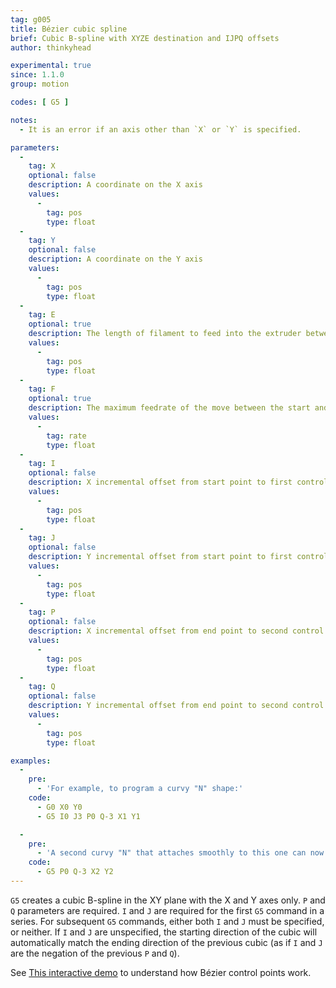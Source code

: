 ```yaml
---
tag: g005
title: Bézier cubic spline
brief: Cubic B-spline with XYZE destination and IJPQ offsets
author: thinkyhead

experimental: true
since: 1.1.0
group: motion

codes: [ G5 ]

notes:
  - It is an error if an axis other than `X` or `Y` is specified.

parameters:
  -
    tag: X
    optional: false
    description: A coordinate on the X axis
    values:
      -
        tag: pos
        type: float
  -
    tag: Y
    optional: false
    description: A coordinate on the Y axis
    values:
      -
        tag: pos
        type: float
  -
    tag: E
    optional: true
    description: The length of filament to feed into the extruder between the start and end point
    values:
      -
        tag: pos
        type: float
  -
    tag: F
    optional: true
    description: The maximum feedrate of the move between the start and end point (in current units per second). This value applies to all subsequent moves.
    values:
      -
        tag: rate
        type: float
  -
    tag: I
    optional: false
    description: X incremental offset from start point to first control point
    values:
      -
        tag: pos
        type: float
  -
    tag: J
    optional: false
    description: Y incremental offset from start point to first control point
    values:
      -
        tag: pos
        type: float
  -
    tag: P
    optional: false
    description: X incremental offset from end point to second control point
    values:
      -
        tag: pos
        type: float
  -
    tag: Q
    optional: false
    description: Y incremental offset from end point to second control point
    values:
      -
        tag: pos
        type: float

examples:
  -
    pre:
      - 'For example, to program a curvy "N" shape:'
    code:
      - G0 X0 Y0
      - G5 I0 J3 P0 Q-3 X1 Y1

  -
    pre:
      - 'A second curvy "N" that attaches smoothly to this one can now be made without specifying `I` and `J`:'
    code:
      - G5 P0 Q-3 X2 Y2
---
```

`G5` creates a cubic B-spline in the XY plane with the X and Y axes only. `P` and `Q` parameters are required. `I` and `J` are required for the first `G5` command in a series. For subsequent `G5` commands, either both `I` and `J` must be specified, or neither. If `I` and `J` are unspecified, the starting direction of the cubic will automatically match the ending direction of the previous cubic (as if `I` and `J` are the negation of the previous `P` and `Q`).

See [This interactive demo](//www.geogebra.org/m/WPHQ9rUt) to understand how Bézier control points work.

